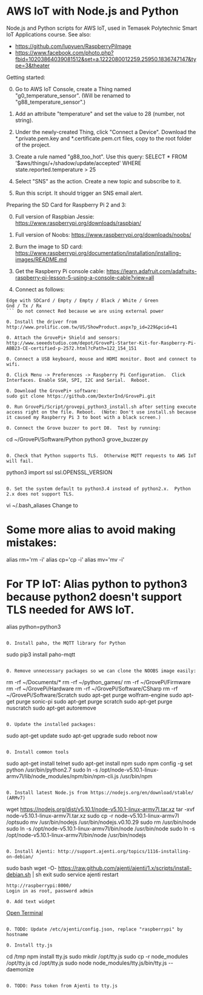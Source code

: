 # AWS IoT with Node.js and Python
Node.js and Python scripts for AWS IoT, used in Temasek Polytechnic Smart IoT Applications course. See also:

- https://github.com/lupyuen/RaspberryPiImage
- https://www.facebook.com/photo.php?fbid=10203864039081512&set=a.1222080012259.25950.1836747147&type=3&theater

Getting started:

0. Go to AWS IoT Console, create a Thing named "g0_temperature_sensor".  (Will be renamed to "g88_temperature_sensor".)

0. Add an attribute "temperature" and set the value to 28 (number, not string).

0. Under the newly-created Thing, click "Connect a Device".  Download the *.private.pem.key and *.certificate.pem.crt files, copy to the root folder of the project.

0. Create a rule named "g88_too_hot".  Use this query: SELECT * FROM '$aws/things/+/shadow/update/accepted' WHERE state.reported.temperature > 25

0. Select "SNS" as the action. Create a new topic and subscribe to it.

0. Run this script. It should trigger an SNS email alert.

Preparing the SD Card for Raspberry Pi 2 and 3:

0. Full version of Raspbian Jessie: https://www.raspberrypi.org/downloads/raspbian/

0. Full version of Noobs: https://www.raspberrypi.org/downloads/noobs/

0. Burn the image to SD card: https://www.raspberrypi.org/documentation/installation/installing-images/README.md

0. Get the Raspberry Pi console cable: https://learn.adafruit.com/adafruits-raspberry-pi-lesson-5-using-a-console-cable?view=all

0. Connect as follows: 
```
Edge with SDCard / Empty / Empty / Black / White / Green
Gnd / Tx / Rx
``` Do not connect Red because we are using external power

0. Install the driver from http://www.prolific.com.tw/US/ShowProduct.aspx?p_id=229&pcid=41

0. Attach the GrovePi+ Shield and sensors: http://www.seeedstudio.com/depot/GrovePi-Starter-Kit-for-Raspberry-Pi-ABB23-CE-certified-p-2572.html?cPath=122_154_151

0. Connect a USB keyboard, mouse and HDMI monitor. Boot and connect to wifi. 

0. Click Menu -> Preferences -> Raspberry Pi Configuration.  Click Interfaces. Enable SSH, SPI, I2C and Serial.  Reboot.

0. Download the GrovePi+ software:
sudo git clone https://github.com/DexterInd/GrovePi.git

0. Run GrovePi/Script/grovepi_python3_install.sh after setting execute access right on the file. Reboot.  (Note: Don't use install.sh because it caused my Raspberry Pi 3 to boot with a black screen.)

0. Connect the Grove buzzer to port D8.  Test by running:
```
cd ~/GrovePi/Software/Python
python3 grove_buzzer.py 
```

0. Check that Python supports TLS.  Otherwise MQTT requests to AWS IoT will fail.
```
python3
import ssl
ssl.OPENSSL_VERSION
``` Ensure that version >=1.0.1

0. Set the system default to python3.4 instead of python2.x.  Python 2.x does not support TLS.
```
vi ~/.bash_aliases
Change to
# Some more alias to avoid making mistakes:
alias rm='rm -i'
alias cp='cp -i'
alias mv='mv -i'

# For TP IoT: Alias python to python3 because python2 doesn't support TLS needed for AWS IoT.
alias python=python3
```

0. Install paho, the MQTT library for Python
```
sudo pip3 install paho-mqtt
```

0. Remove unnecessary packages so we can clone the NOOBS image easily:
```
rm -rf ~/Documents/*
rm -rf ~/python_games/
rm -rf ~/GrovePi/Firmware
rm -rf ~/GrovePi/Hardware
rm -rf ~/GrovePi/Software/CSharp
rm -rf ~/GrovePi/Software/Scratch
sudo apt-get purge wolfram-engine
sudo apt-get purge sonic-pi
sudo apt-get purge scratch
sudo apt-get purge nuscratch
sudo apt-get autoremove
```

0. Update the installed packages:
```
sudo apt-get update
sudo apt-get upgrade
sudo reboot now
```

0. Install common tools
```
sudo apt-get install telnet
sudo apt-get install npm
sudo npm config -g set python /usr/bin/python2.7
sudo ln -s /opt/node-v5.10.1-linux-armv7l/lib/node_modules/npm/bin/npm-cli.js /usr/bin/npm
```

0. Install latest Node.js from https://nodejs.org/en/download/stable/ (ARMv7)
```
wget https://nodejs.org/dist/v5.10.1/node-v5.10.1-linux-armv7l.tar.xz
tar -xvf node-v5.10.1-linux-armv7l.tar.xz
sudo cp -r node-v5.10.1-linux-armv7l /optsudo mv /usr/bin/nodejs /usr/bin/nodejs.v0.10.29
sudo rm /usr/bin/node
sudo ln -s /opt/node-v5.10.1-linux-armv7l/bin/node /usr/bin/node
sudo ln -s /opt/node-v5.10.1-linux-armv7l/bin/node /usr/bin/nodejs
```

0. Install Ajenti: http://support.ajenti.org/topics/1116-installing-on-debian/
```
sudo bash
wget -O- https://raw.github.com/ajenti/ajenti/1.x/scripts/install-debian.sh | sh
exit
sudo service ajenti restart
``` Browse to
http://raspberrypi:8000/
Login in as root, password admin

0. Add text widget
```
<a target='_blank' href='http://raspberrypi:3000'>Open Terminal</a>
```

0. TODO: Update /etc/ajenti/config.json, replace "raspberrypi" by hostname

0. Install tty.js
```
cd /tmp
npm install tty.js
sudo mkdir /opt/tty.js
sudo cp -r node_modules /opt/tty.js
cd /opt/tty.js
sudo node node_modules/tty.js/bin/tty.js --daemonize
```

0. TODO: Pass token from Ajenti to tty.js




